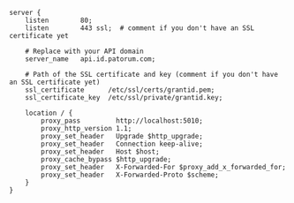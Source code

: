 ﻿```nginx
server {
    listen        80;
    listen        443 ssl;  # comment if you don't have an SSL certificate yet

	# Replace with your API domain
    server_name   api.id.patorum.com;

	# Path of the SSL certificate and key (comment if you don't have an SSL certificate yet)
    ssl_certificate      /etc/ssl/certs/grantid.pem;
    ssl_certificate_key  /etc/ssl/private/grantid.key;

    location / {
        proxy_pass         http://localhost:5010;
        proxy_http_version 1.1;
        proxy_set_header   Upgrade $http_upgrade;
        proxy_set_header   Connection keep-alive;
        proxy_set_header   Host $host;
        proxy_cache_bypass $http_upgrade;
        proxy_set_header   X-Forwarded-For $proxy_add_x_forwarded_for;
        proxy_set_header   X-Forwarded-Proto $scheme;
    }
}
```
